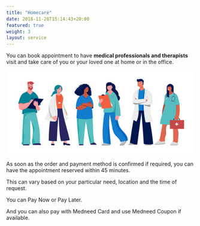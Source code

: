 ```yaml
---
title: "Homecare"
date: 2018-11-28T15:14:43+20:00  
featured: true
weight: 3
layout: service
---
```


You can book appointment to have **medical professionals and therapists** visit and take care of you or your loved one at home or in the office.

![Homecare](/images/illustrations/homecare.jpg)

As soon as the order and payment method is confirmed if required, you can have the appointment reserved within 45 minutes. 

This can vary based on your particular need, location and the time of request.

You can Pay Now or Pay Later.

And you can also pay with Medneed Card and use Medneed Coupon if available.




